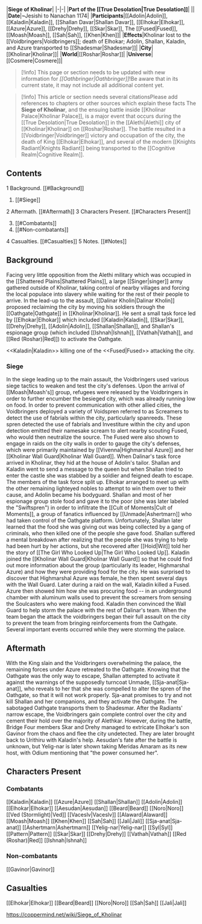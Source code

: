|**Siege of Kholinar**|
|-|-|
|**Part of the [[True Desolation\|True Desolation]]**|
||
|**Date**|~Jesishi to Nanachan 1174|
|**Participants**|[[Adolin\|Adolin]], [[Kaladin\|Kaladin]], [[Shallan Davar\|Shallan Davar]], [[Elhokar\|Elhokar]], [[Azure\|Azure]], [[Drehy\|Drehy]], [[Skar\|Skar]], The [[Fused\|Fused]], [[Moash\|Moash]], [[Sah\|Sah]], [[Khen\|Khen]]|
|**Effects**|Kholinar lost to the [[Voidbringers\|Voidbringers]]; death of Elhokar; Adolin, Shallan, Kaladin, and Azure transported to [[Shadesmar\|Shadesmar]]|
|**City**|[[Kholinar\|Kholinar]]|
|**World**|[[Roshar\|Roshar]]|
|**Universe**|[[Cosmere\|Cosmere]]|
> [!info] This page or section needs to be updated with new information for *[[Oathbringer\|Oathbringer]]*!Be aware that in its current state, it may not include all additional content yet.

> [!info] This article or section needs several citationsPlease add references to chapters or other sources which explain these facts
The **Siege of Kholinar**, and the ensuing battle inside [[Kholinar Palace\|Kholinar Palace]], is a major event that occurs during the [[True Desolation\|True Desolation]] in the [[Alethi\|Alethi]] city of [[Kholinar\|Kholinar]] on [[Roshar\|Roshar]]. The battle resulted in a [[Voidbringer\|Voidbringer]] victory and occupation of the city, the death of King [[Elhokar\|Elhokar]], and several of the modern [[Knights Radiant\|Knights Radiant]] being transported to the [[Cognitive Realm\|Cognitive Realm]].

## Contents

1 Background. [[#Background]] 

1. [[#Siege]] 


2 Aftermath. [[#Aftermath]] 
3 Characters Present. [[#Characters Present]] 

3. [[#Combatants]] 
3. [[#Non-combatants]] 


4 Casualties. [[#Casualties]] 
5 Notes. [[#Notes]] 


## Background
Facing very little opposition from the Alethi military which was occupied in the [[Shattered Plains\|Shattered Plains]], a large [[Singer\|singer]] army gathered outside of Kholinar, taking control of nearby villages and forcing the local populace into slavery while waiting for the rest of their people to arrive.
In the lead-up to the assault, [[Dalinar Kholin\|Dalinar Kholin]] proposed reclaiming the city by moving his soldiers through the [[Oathgate\|Oathgate]] in [[Kholinar\|Kholinar]]. He sent a small task force led by [[Elhokar\|Elhokar]] which included [[Kaladin\|Kaladin]], [[Skar\|Skar]], [[Drehy\|Drehy]], [[Adolin\|Adolin]], [[Shallan\|Shallan]], and Shallan's espionage group (which included [[Ishnah\|Ishnah]], [[Vathah\|Vathah]], and [[Red (Roshar)\|Red]]) to activate the Oathgate.

  <<Kaladin\|Kaladin>> killing one of the <<Fused\|Fused>> attacking the city.
### Siege
In the siege leading up to the main assault, the Voidbringers used various siege tactics to weaken and test the city's defenses. Upon the arrival of [[Moash\|Moash's]] group, refugees were released by the Voidbringers in order to further encumber the besieged city, which was already running low on food. In order to prevent communication with other allied cities, the Voidbringers deployed a variety of Voidspren referred to as Screamers to detect the use of fabrials within the city, particularly spanreeds. These spren detected the use of fabrials and Investiture within the city and upon detection emitted their namesake scream to alert nearby scouting Fused, who would then neutralize the source. The Fused were also shown to engage in raids on the city walls in order to gauge the city's defenses, which were primarily maintained by [[Vivenna\|Highmarshal Azure]] and her [[Kholinar Wall Guard\|Kholinar Wall Guard]].
When Dalinar's task force arrived in Kholinar, they hid at the house of Adolin's tailor. Shallan and Kaladin went to send a message to the queen but when Shallan tried to enter the castle she was stabbed by a soldier and feigned death to escape. The members of the task force split up. Elhokar arranged to meet up with the other remaining lighteyed nobles to attempt to win them over to their cause, and Adolin became his bodyguard. Shallan and most of her espionage group stole food and gave it to the poor (she was later labeled the "Swiftspren") in order to infiltrate the [[Cult of Moments\|Cult of Moments]], a group of fanatics influenced by [[Unmade\|Ashertmarn]] who had taken control of the Oathgate platform. Unfortunately, Shallan later learned that the food she was giving out was being collected by a gang of criminals, who then killed one of the people she gave food. Shallan suffered a mental breakdown after realizing that the people she was trying to help had been hurt by her actions, but she recovered after [[Hoid\|Wit]] told her the story of [[The Girl Who Looked Up\|The Girl Who Looked Up]]. Kaladin joined the [[Kholinar Wall Guard\|Kholinar Wall Guard]] so that he could find out more information about the group (particularly its leader, Highmarshal Azure) and how they were providing food for the city. He was surprised to discover that Highmarshal Azure was female, he then spent several days with the Wall Guard. Later during a raid on the wall, Kaladin killed a Fused. Azure then showed him how she was procuring food -- in an underground chamber with aluminum walls used to prevent the screamers from sensing the Soulcasters who were making food. Kaladin then convinced the Wall Guard to help storm the palace with the rest of Dalinar's team. When the team began the attack the voidbringers began their full assault on the city to prevent the team from bringing reinforcements from the Oathgate. Several important events occurred while they were storming the palace.

## Aftermath
With the King slain and the Voidbringers overwhelming the palace, the remaining forces under Azure retreated to the Oathgate. Knowing that the Oathgate was the only way to escape, Shallan attempted to activate it against the warnings of the supposedly turncoat Unmade, [[Sja-anat\|Sja-anat]], who reveals to her that she was compelled to alter the spren of the Oathgate, so that it will not work properly. Sja-anat promises to try and not kill Shallan and her companions, and they activate the Oathgate. The sabotaged Oathgate transports them to Shadesmar.
After the Radiants' narrow escape, the Voidbringers gain complete control over the city and cement their hold over the majority of Alethkar. However, during the battle, Bridge Four members Skar and Drehy managed to extricate Elhokar's son Gavinor from the chaos and flee the city undetected. They are later brought back to Urithiru with Kaladin's help.
Aesudan's fate after the battle is unknown, but Yelig-nar is later shown taking Meridas Amaram as its new host, with Odium mentioning that "the power consumed her".

## Characters Present
### Combatants

[[Kaladin\|Kaladin]]
[[Azure\|Azure]]
[[Shallan\|Shallan]]
[[Adolin\|Adolin]]
[[Elhokar\|Elhokar]]
[[Aesudan\|Aesudan]]
[[Beard\|Beard]]
[[Noro\|Noro]]
[[Ved (Stormlight)\|Ved]]
[[Vaceslv\|Vaceslv]]
[[Alaward\|Alaward]]
[[Moash\|Moash]]
[[Khen\|Khen]]
[[Sah\|Sah]]
[[Jali\|Jali]]
[[Sja-anat\|Sja-anat]]
[[Ashertmarn\|Ashertmarn]]
[[Yelig-nar\|Yelig-nar]]
[[Syl\|Syl]]
[[Pattern\|Pattern]]
[[Skar\|Skar]]
[[Drehy\|Drehy]]
[[Vathah\|Vathah]]
[[Red (Roshar)\|Red]]
[[Ishnah\|Ishnah]]

### Non-combatants
[[Gavinor\|Gavinor]]
## Casualties
[[Elhokar\|Elhokar]]
[[Beard\|Beard]]
[[Noro\|Noro]]
[[Sah\|Sah]]
[[Jali\|Jali]]


https://coppermind.net/wiki/Siege_of_Kholinar